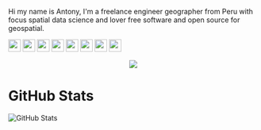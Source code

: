 Hi my name is Antony, I'm a freelance engineer geographer  from Peru with focus spatial data science and lover free software and open source for geospatial.
<p><a href="https://www.twitter.com/AntonyBarja1"><img src="https://img.shields.io/badge/twitter-%231DA1F2.svg?&style=for-the-badge&logo=twitter&logoColor=white" height=25></a> <a href="https://www.linkedin.com/in/antonybarja/"><img src="https://img.shields.io/badge/linkedin-%230077B5.svg?&style=for-the-badge&logo=linkedin&logoColor=white" height=25></a> <a href="https://www.instagram.com/abarja8/"><img src="https://img.shields.io/badge/instagram-%23E4405F.svg?&style=for-the-badge&logo=instagram&logoColor=white" height=25></a> <a href="https://www.youtube.com/channel/UCuWvYTTYCZBmbDoEbsY2MSw"><img src="https://img.shields.io/badge/youtube-%23FF0000.svg?&style=for-the-badge&logo=youtube&logoColor=white" height=25></a> <a href="https://barja8.github.io/Resume/"><img src="https://img.shields.io/badge/My-CV-%23F7DF1E.svg?&style=for-the-badge&logo=my-cv&logoColor=white" height=25></a>
<a href="https://open.spotify.com/playlist/2TsCtfKNRrUEIwmDPjEQeZ?si=QO4zSBzJRLu56MlnS1oyEQ"><img src="https://img.shields.io/badge/spotify-%231ED760.svg?&style=for-the-badge&logo=spotify&logoColor=white" height=25></a>
<a href="https://barja8.github.io/"><img src="https://img.shields.io/badge/WebSite-%2312100E.svg?&style=for-the-badge&logo=github&logoColor=white
" height=25></a>
<a href="https://github.com/qgisper"><img src="https://img.shields.io/badge/QGISPeru-%23FF0000.svg?&style=for-the-badge&logo=qgis&logoColor=white"" height=25></a></p>

<p align="center">
  <img src='https://user-images.githubusercontent.com/23284899/89610216-960a0600-d83f-11ea-8ba8-79d5053391a1.gif' />
</p>

<h1>GitHub Stats</h1>
<p><img src="https://github-readme-stats.vercel.app/api?username=barja8&amp;show_icons=true" alt="GitHub Stats"></p>

<!---/>
### Skills

![PostgreSQL](https://img.shields.io/badge/-PostgreSQL-black?style=for-the-badg&logo=postgresql&link=https://github.com/barja8/SQL4Geographers)
![QGIS](https://img.shields.io/badge/-QGIS-black?style=for-the-badg&logo=qgis&link=https://github.com/barja8/SQL4Geographers)
![PostGIS](https://img.shields.io/badge/studio-black?style=for-the-badg&logo=rstudio&link=https://github.com/barja8/SQL4Geographers)
![SQLITE](https://img.shields.io/badge/sqlite-black?style=for-the-badg&logo=sqlite&link=https://github.com/barja8/SQL4Geographers)
<>